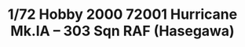 ---
layout: product
title: "1/72 Hobby 2000 72001 Hurricane Mk.IA – 303 Sqn RAF (Hasegawa)"
price: "2100" 
desc: "Maketa"
img_path: "/assets/img/H2K72001.webp"
brand: "N/A"
available: false
special_offer: false
new: false
soon: false
cat: "010000"
subcat: "011900"
subsubcat: "0N/A"
sifra: "H2K72001"
popular: false
---